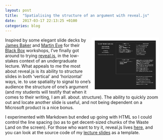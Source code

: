 ```yaml
---
layout: post
title:  "Spatialising the structure of an argument with reveal.js"
date:   2017-03-17 22:13:25 +0100
categories: blog
---
```


<img style="float:right;border:10px solid white" height="160" width="200" src="/reveal-screenshot.png">Inspired by some elegant slide decks by [James Baker](https://cradledincaricature.com/) and [Martin Eve](https://www.martineve.com/) for their [Black Box](http://www.digital.hss.ed.ac.uk/blackbox/) workshops, I’ve finally got around to trying [reveal.js](https://github.com/hakimel/reveal.js/blob/master/README.md), in the low-stakes context of an undergraduate lecture. What appeals to me the most about reveal.js is its ability to structure slides in both ‘vertical’ and ‘horizontal’ ways, ie. to use spatiality to signal to one’s audience the structure of one’s argument (and my students will testify that when it comes to their writing, I am all. about. structure). The ability to quickly zoom out and locate another slide is useful, and not being dependent on a Microsoft product is a nice bonus.

I experimented with Markdown but ended up going with HTML so I could control the line spacing (so as to get decent-sized chunks of the Waste Land on the screen). For those who want to try it, reveal.js lives [here](https://github.com/hakimel/reveal.js), and you can look at the source code of my [lecture slides](https://aelang.github.io/data/reveal/#/) as a template.
